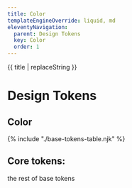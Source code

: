 ```yaml
---
title: Color
templateEngineOverride: liquid, md
eleventyNavigation:
  parent: Design Tokens
  key: Color
  order: 1
---
```


[//]: # (templateEngineOverride: njk, md)

{{ title | replaceString }}

# Design Tokens

## Color

{% include "./base-tokens-table.njk" %}


## Core tokens:

the rest of base tokens